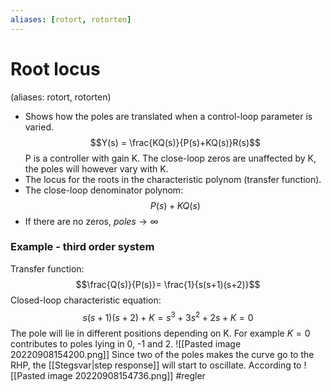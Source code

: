```yaml
---
aliases: [rotort, rotorten]
---
```

# Root locus
(aliases: rotort, rotorten)
- Shows how the poles are translated when a control-loop parameter is varied. 
$$Y(s) = \frac{KQ(s)}{P(s)+KQ(s)}R(s)$$
P is a controller with gain K. The close-loop zeros are unaffected by K, the poles will however vary with K.
- The locus for the roots in the characteristic polynom (transfer function).
- The close-loop denominator polynom: $$P(s)+KQ(s)$$
- If there are no zeros, $poles \rightarrow \infty$

### Example - third order system
Transfer function:
$$\frac{Q(s)}{P(s)}= \frac{1}{s(s+1)(s+2)}$$
Closed-loop characteristic equation: $$s(s+1)(s+2)+K = s^{3}+ 3s^{2}+2s + K= 0$$
The pole will lie in different positions depending on K. For example $K = 0$ contributes to poles lying in 0, -1 and 2.
![[Pasted image 20220908154200.png]]
Since two of the poles makes the curve go to the RHP, the [[Stegsvar|step response]] will start to oscillate.
According to
![[Pasted image 20220908154736.png]]
#regler 